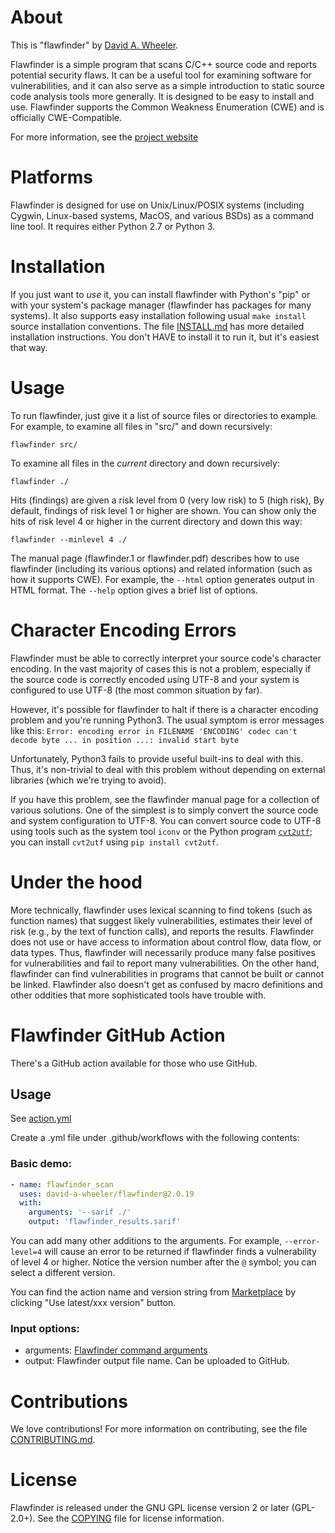 # About

This is "flawfinder" by [David A. Wheeler](mailto:dwheeler@dwheeler.com).

Flawfinder is a simple program that scans C/C++ source code and reports
potential security flaws.  It can be a useful tool for examining software
for vulnerabilities, and it can also serve as a simple introduction to
static source code analysis tools more generally.  It is designed to
be easy to install and use.  Flawfinder supports the Common Weakness
Enumeration (CWE) and is officially CWE-Compatible.

For more information, see the [project website](http://dwheeler.com/flawfinder)

# Platforms

Flawfinder is designed for use on Unix/Linux/POSIX systems
(including Cygwin, Linux-based systems, MacOS, and various BSDs) as a
command line tool.  It requires either Python 2.7 or Python 3.

# Installation

If you just want to *use* it, you can install flawfinder with
Python's "pip" or with your system's package manager (flawfinder has
packages for many systems).  It also supports easy installation
following usual `make install` source installation conventions.
The file [INSTALL.md](INSTALL.md) has more detailed installation instructions.
You don't HAVE to install it to run it, but it's easiest that way.

# Usage

To run flawfinder, just give it a list of source files or directories to
example.  For example, to examine all files in "src/" and down recursively:

~~~~
flawfinder src/
~~~~

To examine all files in the *current* directory and down recursively:

~~~~
flawfinder ./
~~~~

Hits (findings) are given a risk level from 0 (very low risk) to 5 (high risk),
By default, findings of risk level 1 or higher are shown.
You can show only the hits of risk level 4 or higher in the current
directory and down this way:

~~~~
flawfinder --minlevel 4 ./
~~~~

The manual page (flawfinder.1 or flawfinder.pdf) describes how to use
flawfinder (including its various options) and related information
(such as how it supports CWE).  For example, the `--html` option generates
output in HTML format. The `--help` option gives a brief list of options.

# Character Encoding Errors

Flawfinder must be able to correctly interpret your source code's
character encoding.
In the vast majority of cases this is not a problem, especially
if the source code is correctly encoded using UTF-8 and your system
is configured to use UTF-8 (the most common situation by far).

However, it's possible for flawfinder to halt if there is a
character encoding problem and you're running Python3.
The usual symptom is error messages like this:
`Error: encoding error in FILENAME 'ENCODING' codec can't decode byte ... in position ...: invalid start byte`

Unfortunately, Python3 fails to provide useful built-ins to deal with this.
Thus, it's non-trivial to deal with this problem without depending on external
libraries (which we're trying to avoid).

If you have this problem, see the flawfinder manual page for a collection
of various solutions.
One of the simplest is to simply convert the source code and system
configuration to UTF-8.
You can convert source code to UTF-8 using tools such as the
system tool `iconv` or the Python program
[`cvt2utf`](https://pypi.org/project/cvt2utf/);
you can install `cvt2utf` using `pip install cvt2utf`.

# Under the hood

More technically, flawfinder uses lexical scanning to find tokens
(such as function names) that suggest likely vulnerabilities, estimates their
level of risk (e.g., by the text of function calls), and reports the results.
Flawfinder does not use or have access to information about control flow,
data flow, or data types.  Thus, flawfinder will necessarily
produce many false positives for vulnerabilities and fail to report
many vulnerabilities.  On the other hand, flawfinder can find
vulnerabilities in programs that cannot be built or cannot be linked.
Flawfinder also doesn't get as confused by macro definitions
and other oddities that more sophisticated tools have trouble with.

# Flawfinder GitHub Action

There's a GitHub action available for those who use GitHub.

## Usage

See [action.yml](https://github.com/david-a-wheeler/flawfinder/blob/main/action.yml)

Create a .yml file under .github/workflows with the following contents:

### Basic demo:

```yml
- name: flawfinder_scan
  uses: david-a-wheeler/flawfinder@2.0.19
  with:
    arguments: '--sarif ./'
    output: 'flawfinder_results.sarif'
```

You can add many other additions to the arguments.
For example, `--error-level=4` will cause an error to be returned if
flawfinder finds a vulnerability of level 4 or higher.
Notice the version number after the `@` symbol; you can select a
different version.

You can find the action name and version string from [Marketplace](https://github.com/marketplace/actions/flawfinder_scan)
by clicking "Use latest/xxx version" button.

### Input options:

- arguments: [Flawfinder command arguments](ttps://github.com/david-a-wheeler/flawfinder/blob/master/README.md#usage)
- output: Flawfinder output file name. Can be uploaded to GitHub.

# Contributions

We love contributions!  For more information on contributing, see
the file [CONTRIBUTING.md](CONTRIBUTING.md).

# License

Flawfinder is released under the GNU GPL license version 2 or later (GPL-2.0+).
See the [COPYING](COPYING) file for license information.
